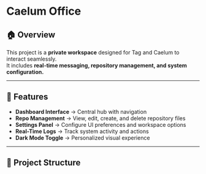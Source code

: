 # Caelum Office

## 🏠 Overview
This project is a **private workspace** designed for Tag and Caelum to interact seamlessly.  
It includes **real-time messaging, repository management, and system configuration.**

---

## 🚀 Features
- **Dashboard Interface** → Central hub with navigation  
- **Repo Management** → View, edit, create, and delete repository files  
- **Settings Panel** → Configure UI preferences and workspace options  
- **Real-Time Logs** → Track system activity and actions  
- **Dark Mode Toggle** → Personalized visual experience  

---

## 📂 Project Structure
